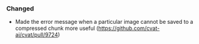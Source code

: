 ### Changed

- Made the error message when a particular image cannot be saved
  to a compressed chunk more useful
  (<https://github.com/cvat-ai/cvat/pull/9724>)
